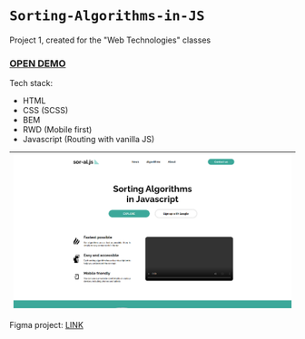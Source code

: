 # `Sorting-Algorithms-in-JS`

Project 1, created for the "Web Technologies" classes

### [OPEN DEMO](https://sor-al.netlify.app/)

Tech stack:

- HTML
- CSS (SCSS)
- BEM
- RWD (Mobile first)
- Javascript (Routing with vanilla JS)

|![alt text](https://github.com/nerooc/Sorting-Algorithms-in-JS/blob/main/src/static/assets/img/preview.png)
|-
Figma project: [LINK](https://www.figma.com/file/UXaEkoDvMQ0vMi6siSpnw9/Sorting-Algorithms-in-JS-Official?node-id=33%3A945)
